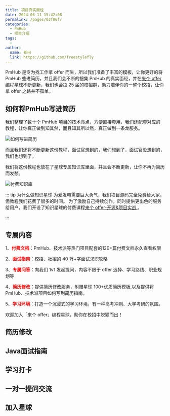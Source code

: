 ```yaml
---
title: 项目真实面经
date: 2024-06-11 15:42:08
permalink: /pages/03f86f/
categories:
  - PmHub
  - 项目介绍
tags:
  - 
author: 
  name: 苍何
  link: https://github.com/freestylefly
---
```


PmHub 是专为找工作拿 offer 而生，所以我们准备了丰富的模板，让你更好的将 PmHub 些进简历，并且我们会不断的搜集 PmHub 的真实面经，并在[来个 offer 编程星球](https://laigeoffer.cn/pages/8429d9/)不断更新，我们也会拉 25 届的校招群，助力陪伴你的一整个校招，让你拿 offer 之路并不孤单。

## 如何将PmHub写进简历

我们整理了数十个 PmHub 项目的技术亮点，方便直接套用，我们还配套对应的教程，让你真正做到知其然，而且知其所以然，真正做到一条龙服务。


![如何写进简历](https://cdn.tobebetterjavaer.com/stutymore/20240611155429.png)

而且我们还将不断更新这份教程，面试官想到的，我们想到了，面试官没想到的，我们也想到了。

我们将这份教程也放在了星球专属知识库里面，并且会不断更新，让你不再为简历而发愁。


![付费知识库](https://cdn.tobebetterjavaer.com/stutymore/20240611170854.png)

::: tip 为什么做知识星球
为爱发电需要巨大勇气，我们项目源码完全免费给大家，但教程我们花费了很多的时间。 为了激励自己持续创作，同时提供更出色的服务给用户，我们开设了知识星球的付费课程[来个 offer-开源&项目实战 ](https://laigeoffer.cn/pages/8429d9/)。

:::


## 专属内容

1、**<span style="color:red;">付费文档</span>**：PmHub、技术派等热门项目配套的120+篇付费文档永久查看权限

2、**<span style="color:red;">面试指南</span>**：校招、社招的 40 万+字面试求职攻略


3、**<span style="color:red;">专属问答</span>**：向我们 1v1 发起提问，内容不限于 offer 选择、学习路线、职业规划等



4、**<span style="color:red;">简历修改</span>**：提供简历修改服务，附赠星球 100+优质简历模板,以及提供将 PmHub、技术派项目如何写到简历指南。

5、**<span style="color:red;">学习环境</span>**：打造一个沉浸式的学习环境，有一种高考冲刺、大学考研的氛围。



欢迎加入「来个 offer」编程星球，助你在校招中脱颖而出！

## 简历修改


## Java面试指南


## 学习打卡


## 一对一提问交流

## 加入星球

